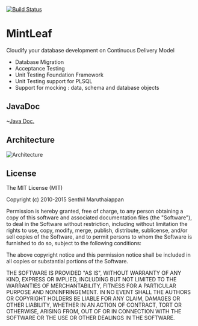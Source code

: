 [![Build Status](https://travis-ci.org/senips/mintleaf.svg?branch=master)](https://travis-ci.org/senips/mintleaf)

# MintLeaf

Cloudify your database development on Continuous Delivery Model

- Database Migration
- Acceptance Testing
- Unit Testing Foundation Framework
- Unit Testing support for PLSQL
- Support for mocking : data, schema and database objects

## JavaDoc

~[Java Doc.](http://senips.github.io/mintleaf/javadoc/)

## Architecture
![Architecture](https://github.com/senips/mintleaf/blob/master/img/mintleafarch.jpg)

## License

The MIT License (MIT)

Copyright (c) 2010-2015 Senthil Maruthaiappan

Permission is hereby granted, free of charge, to any person obtaining a copy
of this software and associated documentation files (the "Software"), to deal
in the Software without restriction, including without limitation the rights
to use, copy, modify, merge, publish, distribute, sublicense, and/or sell
copies of the Software, and to permit persons to whom the Software is
furnished to do so, subject to the following conditions:

The above copyright notice and this permission notice shall be included in all
copies or substantial portions of the Software.

THE SOFTWARE IS PROVIDED "AS IS", WITHOUT WARRANTY OF ANY KIND, EXPRESS OR
IMPLIED, INCLUDING BUT NOT LIMITED TO THE WARRANTIES OF MERCHANTABILITY,
FITNESS FOR A PARTICULAR PURPOSE AND NONINFRINGEMENT. IN NO EVENT SHALL THE
AUTHORS OR COPYRIGHT HOLDERS BE LIABLE FOR ANY CLAIM, DAMAGES OR OTHER
LIABILITY, WHETHER IN AN ACTION OF CONTRACT, TORT OR OTHERWISE, ARISING FROM,
OUT OF OR IN CONNECTION WITH THE SOFTWARE OR THE USE OR OTHER DEALINGS IN THE
SOFTWARE.

